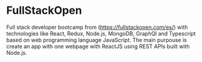 # FullStackOpen
Full stack developer bootcamp from (https://fullstackopen.com/es/) with technologies like React, Redux, Node.js, MongoDB, GraphQl and Typescript based on web programming language JavaScript. The main purpouse is create an app with one webpage with ReactJS using REST APIs built with Node.js.                                                           
